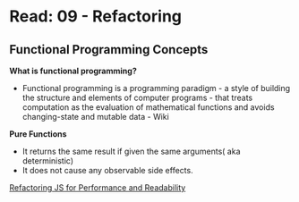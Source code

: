 # Read: 09 - Refactoring

## Functional Programming Concepts

**What is functional programming?**
- Functional programming is a programming paradigm - a style of building the structure and elements of computer programs - that treats computation as the evaluation of mathematical functions and avoids changing-state and mutable data - Wiki

**Pure Functions**

- It returns the same result if given the same arguments( aka deterministic)
- It does not cause any observable side effects.

[Refactoring JS for Performance and Readability](https://dev.to/healeycodes/refactoring-javascript-for-performance-and-readability-with-examples-1hec)

  